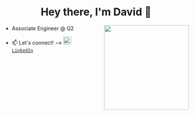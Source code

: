 <h1 align="center">Hey there, I'm David 👋</h1>

<img align='right' src="https://media.giphy.com/media/TFPdmm3rdzeZ0kP3zG/giphy.gif" width="230">

- Associate Engineer @ Q2

- 📫 Let's connect! --> <code><a href="https://www.linkedin.com/in/david-mojica-9b6090188/" target="_blank" title="LinkedIn Profile"><img alt="LinkedIn Logo" width="22" src="https://seeklogo.com/images/L/linkedin-icon-logo-FBADE03110-seeklogo.com.png"> LinkedIn</a></code>
